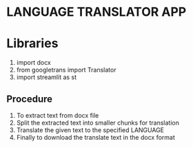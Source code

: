 # LANGUAGE TRANSLATOR APP

# Libraries 

1. import docx
2. from googletrans import Translator
3. import streamlit as st

## Procedure

1. To extract text from docx file
2. Split the extracted text into smaller chunks for translation
3. Translate the given text to the specified LANGUAGE
4. Finally to download the translate text in the docx format
